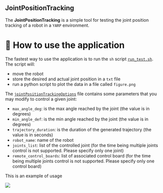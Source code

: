 ## JointPositionTracking

The **JointPositionTracking** is a simple tool for testing the joint position tracking of a robot in a `YARP` environment. 



# :running: How to use the application
The fastest way to use the application is to run the `sh` script [`run_test.sh`](./script/run_test.sh).
The script will:

- move the robot
- store the desired and actual joint position in a `txt` file
- run a python script to plot the data in a file called `figure.png`

The [`jointPositionTrackingOptions`](./config/jointPositionTrackingOptions.ini) file contains some parameters that you may modify to control a given joint:
- `max_angle_deg`: is the max angle reached by the joint (the value is in degrees)
- `min_angle_def`: is the min angle reached by the joint (the value is in degrees)
- `trajectory_duration`: is the duration of the generated trajectory (the value is in seconds)
- `robot_name`: name of the robot
- `joints_list`: list of the controlled joint (for the time being multiple joints control is not supported. Please specify only one joint)
- `remote_control_boards`: list of associated control board (for the time being multiple joints control is not supported. Please specify only one control board)

This is an example of usage



![](https://user-images.githubusercontent.com/16744101/97494667-e5576280-1966-11eb-840b-56e5120f6b29.gif)